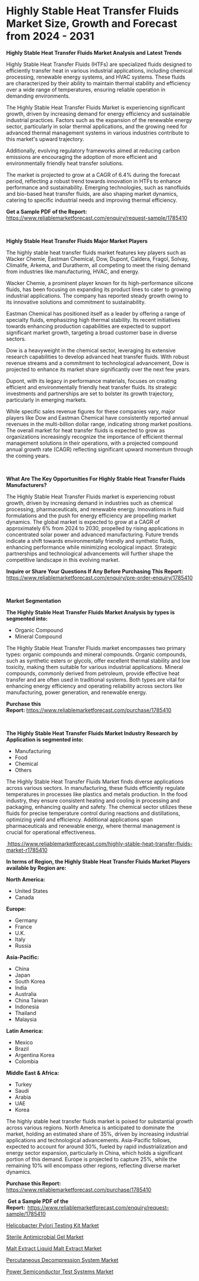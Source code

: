 <p><h1>Highly Stable Heat Transfer Fluids Market Size, Growth and Forecast from 2024 - 2031</h1></p><p><strong>Highly Stable Heat Transfer Fluids Market Analysis and Latest Trends</strong></p>
<p><p>Highly Stable Heat Transfer Fluids (HTFs) are specialized fluids designed to efficiently transfer heat in various industrial applications, including chemical processing, renewable energy systems, and HVAC systems. These fluids are characterized by their ability to maintain thermal stability and efficiency over a wide range of temperatures, ensuring reliable operation in demanding environments.</p><p>The Highly Stable Heat Transfer Fluids Market is experiencing significant growth, driven by increasing demand for energy efficiency and sustainable industrial practices. Factors such as the expansion of the renewable energy sector, particularly in solar thermal applications, and the growing need for advanced thermal management systems in various industries contribute to this market's upward trajectory. </p><p>Additionally, evolving regulatory frameworks aimed at reducing carbon emissions are encouraging the adoption of more efficient and environmentally friendly heat transfer solutions. </p><p>The market is projected to grow at a CAGR of 6.4% during the forecast period, reflecting a robust trend towards innovation in HTFs to enhance performance and sustainability. Emerging technologies, such as nanofluids and bio-based heat transfer fluids, are also shaping market dynamics, catering to specific industrial needs and improving thermal efficiency.</p></p>
<p><strong>Get a Sample PDF of the Report:&nbsp;</strong> <a href="https://www.reliablemarketforecast.com/enquiry/request-sample/1785410?utm_campaign=1130&utm_medium=2&utm_source=Github&utm_content=ia&utm_term=13102024&utm_id=highly-stable-heat-transfer-fluids">https://www.reliablemarketforecast.com/enquiry/request-sample/1785410</a></p>
<p>&nbsp;</p>
<p><strong>Highly Stable Heat Transfer Fluids Major Market Players</strong></p>
<p><p>The highly stable heat transfer fluids market features key players such as Wacker Chemie, Eastman Chemical, Dow, Dupont, Caldera, Fragol, Solvay, Climalife, Arkema, and Duratherm, all competing to meet the rising demand from industries like manufacturing, HVAC, and energy.</p><p>Wacker Chemie, a prominent player known for its high-performance silicone fluids, has been focusing on expanding its product lines to cater to growing industrial applications. The company has reported steady growth owing to its innovative solutions and commitment to sustainability.</p><p>Eastman Chemical has positioned itself as a leader by offering a range of specialty fluids, emphasizing high thermal stability. Its recent initiatives towards enhancing production capabilities are expected to support significant market growth, targeting a broad customer base in diverse sectors.</p><p>Dow is a heavyweight in the chemical sector, leveraging its extensive research capabilities to develop advanced heat transfer fluids. With robust revenue streams and a commitment to technological advancement, Dow is projected to enhance its market share significantly over the next few years.</p><p>Dupont, with its legacy in performance materials, focuses on creating efficient and environmentally friendly heat transfer fluids. Its strategic investments and partnerships are set to bolster its growth trajectory, particularly in emerging markets.</p><p>While specific sales revenue figures for these companies vary, major players like Dow and Eastman Chemical have consistently reported annual revenues in the multi-billion dollar range, indicating strong market positions. The overall market for heat transfer fluids is expected to grow as organizations increasingly recognize the importance of efficient thermal management solutions in their operations, with a projected compound annual growth rate (CAGR) reflecting significant upward momentum through the coming years.</p></p>
<p>&nbsp;</p>
<p><strong>What Are The Key Opportunities For Highly Stable Heat Transfer Fluids Manufacturers?</strong></p>
<p><p>The Highly Stable Heat Transfer Fluids market is experiencing robust growth, driven by increasing demand in industries such as chemical processing, pharmaceuticals, and renewable energy. Innovations in fluid formulations and the push for energy efficiency are propelling market dynamics. The global market is expected to grow at a CAGR of approximately 6% from 2024 to 2030, propelled by rising applications in concentrated solar power and advanced manufacturing. Future trends indicate a shift towards environmentally friendly and synthetic fluids, enhancing performance while minimizing ecological impact. Strategic partnerships and technological advancements will further shape the competitive landscape in this evolving market.</p></p>
<p><strong>Inquire or Share Your Questions If Any Before Purchasing This Report:</strong> <a href="https://www.reliablemarketforecast.com/enquiry/pre-order-enquiry/1785410?utm_campaign=1130&utm_medium=2&utm_source=Github&utm_content=ia&utm_term=13102024&utm_id=highly-stable-heat-transfer-fluids">https://www.reliablemarketforecast.com/enquiry/pre-order-enquiry/1785410</a></p>
<p>&nbsp;</p>
<p><strong>Market Segmentation</strong></p>
<p><strong>The Highly Stable Heat Transfer Fluids Market Analysis by types is segmented into:</strong></p>
<p><ul><li>Organic Compound</li><li>Mineral Compound</li></ul></p>
<p><p>The Highly Stable Heat Transfer Fluids market encompasses two primary types: organic compounds and mineral compounds. Organic compounds, such as synthetic esters or glycols, offer excellent thermal stability and low toxicity, making them suitable for various industrial applications. Mineral compounds, commonly derived from petroleum, provide effective heat transfer and are often used in traditional systems. Both types are vital for enhancing energy efficiency and operating reliability across sectors like manufacturing, power generation, and renewable energy.</p></p>
<p><strong>Purchase this Report:&nbsp;</strong><a href="https://www.reliablemarketforecast.com/purchase/1785410?utm_campaign=1130&utm_medium=2&utm_source=Github&utm_content=ia&utm_term=13102024&utm_id=highly-stable-heat-transfer-fluids">https://www.reliablemarketforecast.com/purchase/1785410</a></p>
<p>&nbsp;</p>
<p><strong>The Highly Stable Heat Transfer Fluids Market Industry Research by Application is segmented into:</strong></p>
<p><ul><li>Manufacturing</li><li>Food</li><li>Chemical</li><li>Others</li></ul></p>
<p><p>The Highly Stable Heat Transfer Fluids Market finds diverse applications across various sectors. In manufacturing, these fluids efficiently regulate temperatures in processes like plastics and metals production. In the food industry, they ensure consistent heating and cooling in processing and packaging, enhancing quality and safety. The chemical sector utilizes these fluids for precise temperature control during reactions and distillations, optimizing yield and efficiency. Additional applications span pharmaceuticals and renewable energy, where thermal management is crucial for operational effectiveness.</p></p>
<p><a href="https://www.reliablemarketforecast.com/highly-stable-heat-transfer-fluids-market-r1785410?utm_campaign=1130&utm_medium=2&utm_source=Github&utm_content=ia&utm_term=13102024&utm_id=highly-stable-heat-transfer-fluids">&nbsp;https://www.reliablemarketforecast.com/highly-stable-heat-transfer-fluids-market-r1785410</a></p>
<p><strong>In terms of Region, the Highly Stable Heat Transfer Fluids Market Players available by Region are:</strong></p>
<p>
    <p> <strong> North America: </strong>
        <ul>
            <li>United States</li>
            <li>Canada</li>
        </ul>
        </p> 
    <p> <strong> Europe: </strong>
        <ul>
            <li>Germany</li>
            <li>France</li>
            <li>U.K.</li>
            <li>Italy</li>
            <li>Russia</li>
        </ul>
        </p> 
    <p> <strong> Asia-Pacific: </strong>
        <ul>
            <li>China</li>
            <li>Japan</li>
            <li>South Korea</li>
            <li>India</li>
            <li>Australia</li>
            <li>China Taiwan</li>
            <li>Indonesia</li>
            <li>Thailand</li>
            <li>Malaysia</li>
        </ul>
        </p> 
    <p> <strong> Latin America: </strong>
        <ul>
            <li>Mexico</li>
            <li>Brazil</li>
            <li>Argentina Korea</li>
            <li>Colombia</li>
        </ul>
        </p> 
    <p> <strong> Middle East & Africa: </strong>
        <ul>
            <li>Turkey</li>
            <li>Saudi</li>
            <li>Arabia</li>
            <li>UAE</li>
            <li>Korea</li>
        </ul>
    </p>
    </p>
<p><p>The highly stable heat transfer fluids market is poised for substantial growth across various regions. North America is anticipated to dominate the market, holding an estimated share of 35%, driven by increasing industrial applications and technological advancements. Asia-Pacific follows, expected to account for around 30%, fueled by rapid industrialization and energy sector expansion, particularly in China, which holds a significant portion of this demand. Europe is projected to capture 25%, while the remaining 10% will encompass other regions, reflecting diverse market dynamics.</p></p>
<p><strong>Purchase this Report: </strong><a href="https://www.reliablemarketforecast.com/purchase/1785410?utm_campaign=1130&utm_medium=2&utm_source=Github&utm_content=ia&utm_term=13102024&utm_id=highly-stable-heat-transfer-fluids">https://www.reliablemarketforecast.com/purchase/1785410</a></p>
<p>&nbsp;<strong>Get a Sample PDF of the Report:&nbsp;&nbsp;</strong><a href="https://www.reliablemarketforecast.com/enquiry/request-sample/1785410?utm_campaign=1130&utm_medium=2&utm_source=Github&utm_content=ia&utm_term=13102024&utm_id=highly-stable-heat-transfer-fluids">https://www.reliablemarketforecast.com/enquiry/request-sample/1785410</a></p>
<p><strong></strong></p>
<p><p><a href="https://github.com/pandorapvdtab/Market-Research-Report-List-1/blob/main/helicobacter-pylori-testing-kit-market.md?utm_campaign=1130&utm_medium=2&utm_source=Github&utm_content=ia&utm_term=13102024&utm_id=highly-stable-heat-transfer-fluids">Helicobacter Pylori Testing Kit Market</a></p><p><a href="https://www.linkedin.com/pulse/sterile-antimicrobial-gel-market-research-report-exploring-size-1uxde?utm_campaign=1130&utm_medium=2&utm_source=Github&utm_content=ia&utm_term=13102024&utm_id=highly-stable-heat-transfer-fluids">Sterile Antimicrobial Gel Market</a></p><p><a href="https://www.linkedin.com/pulse/global-malt-extract-liquid-industry-types-applications-market-ncy2c?utm_campaign=1130&utm_medium=2&utm_source=Github&utm_content=ia&utm_term=13102024&utm_id=highly-stable-heat-transfer-fluids">Malt Extract Liquid Malt Extract Market</a></p><p><a href="https://www.linkedin.com/pulse/charting-future-comprehensive-analysis-global-percutaneous-0ojje?utm_campaign=1130&utm_medium=2&utm_source=Github&utm_content=ia&utm_term=13102024&utm_id=highly-stable-heat-transfer-fluids">Percutaneous Decompression System Market</a></p><p><a href="https://github.com/janeengrenong0/Market-Research-Report-List-1/blob/main/power-semiconductor-test-systems-market.md?utm_campaign=1130&utm_medium=2&utm_source=Github&utm_content=ia&utm_term=13102024&utm_id=highly-stable-heat-transfer-fluids">Power Semiconductor Test Systems Market</a></p></p>